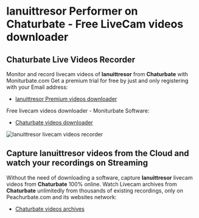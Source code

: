 # lanuittresor Performer on Chaturbate - Free LiveCam videos downloader

## Chaturbate Live Videos Recorder

Monitor and record livecam videos of **lanuittresor** from **Chaturbate** with Moniturbate.com
Get a premium trial for free by just and only registering with your Email address:
* [lanuittresor Premium videos downloader](https://moniturbate.com/request-demo-licence-key.html)

Free livecam videos downloader - Moniturbate Software:
* [Chaturbate videos downloader](https://moniturbate.com/moniturbate-download-software.html)

![lanuittresor livecam videos recorder](https://peachurnet.com/templates/moniturbate-software.png)


## Capture lanuittresor videos from the Cloud and watch your recordings on Streaming

Without the need of downloading a software, capture **lanuittresor** livecam videos from **Chaturbate** 100% online.
Watch Livecam archives from **Chaturbate** unlimitedly from thousands of existing recordings, only on Peachurbate.com and its websites network:
* [Chaturbate videos archives](https://peachurnet.com/)